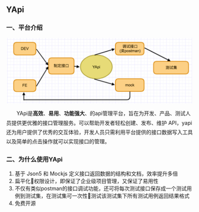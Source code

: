 ## YApi  

### 一、平台介绍
<img src="./doc/images/yapi-base-flow.jpg" width = "500" style="margin:0px auto;display:block;" alt="图片名称" align=center />
<p style='text-indent:2em;line-height:1.8em'>YApi是<strong>高效</strong>、<strong>易用</strong>、<strong>功能强大</strong>、的api管理平台，旨在为开发、产品、测试人员提供更优雅的接口管理服务。可以帮助开发者轻松创建、发布、维护 API，yapi还为用户提供了优秀的交互体验，开发人员只需利用平台提供的接口数据写入工具以及简单的点击操作就可以实现接口的管理。</p>

### 二、为什么使用YApi
1.  基于 Json5 和 Mockjs 定义接口返回数据的结构和文档，效率提升多倍
2.  扁平化权限设计，即保证了企业级项目管理，又保证了易用性
3.  不仅有类似postman的接口调试功能，还可将每次测试接口保存成一个测试用例到测试集，在测试集可一次性测试该测试集下所有测试用例返回结果格式
4. 免费开源


